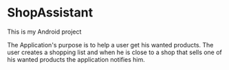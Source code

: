 # ShopAssistant
This is my Android project

The Application's purpose is to help a user get his wanted products. The user creates a shopping list and when he is close to a shop that sells one of his wanted products the application notifies him.
